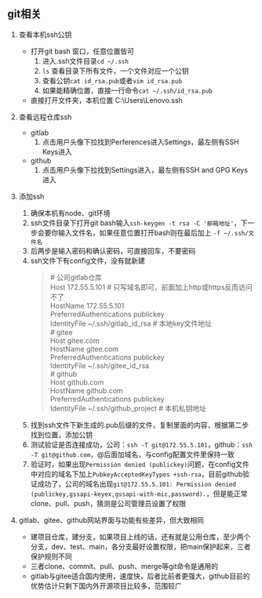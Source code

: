 ## git相关
1. 查看本机ssh公钥  
    - 打开git bash 窗口，任意位置皆可  
        1. 进入.ssh文件目录`cd ~/.ssh`  
        2. `ls` 查看目录下所有文件，一个文件对应一个公钥  
        3. 查看公钥`cat id_rsa.pub`或者`vim id_rsa.pub`  
        4. 如果能精确位置，直接一行命令`cat ~/.ssh/id_rsa.pub`  
    - 直接打开文件夹，本机位置 C:\Users\Lenovo\.ssh  
    
2. 查看远程仓库ssh  
    - gitlab  
        1. 点击用户头像下拉找到Perferences进入Settings，最左侧有SSH Keys进入
    - github
        1. 点击用户头像下拉找到Settings进入，最左侧有SSH and GPG Keys进入  
3. 添加ssh
    1. 确保本机有node、git环境
    2. ssh文件目录下打开git bash输入`ssh-keygen -t rsa -C '邮箱地址'`，下一步会要你输入文件名，如果任意位置打开bash则在最后加上 `-f ~/.ssh/文件名`
    3. 后两步是输入密码和确认密码，可直接回车，不要密码
    4. ssh文件下有config文件，没有就新建
        > \# 公司gitlab仓库  
            Host 172.55.5.101 # 只写域名即可，前面加上http或https反而访问不了  
            HostName 172.55.5.101  
            PreferredAuthentications publickey  
            IdentityFile ~/.ssh/gitlab_id_rsa # 本地key文件地址  
          \# gitee  
            Host gitee.com  
            HostName gitee.com  
            PreferredAuthentications publickey  
            IdentityFile ~/.ssh/gitee_id_rsa  
          \# github  
            Host github.com  
            HostName github.com  
            PreferredAuthentications publickey  
            IdentityFile ~/.ssh/github_project # 本机私钥地址  
    5. 找到ssh文件下新生成的.pub后缀的文件，复制里面的内容，根据第二步找到位置，添加公钥  
    6. 测试验证是否连接成功，公司：`ssh -T git@172.55.5.101`，github：`ssh -T git@github.com`，@后面加域名，与config配置文件里保持一致
    7. 验证时，如果出现`Permission denied (publickey)`问题，在config文件中对应的域名下加上`PubkeyAcceptedKeyTypes +ssh-rsa`，目前github验证成功了，公司的域名出现`git@172.55.5.101: Permission denied (publickey,gssapi-keyex,gssapi-with-mic,password).`，但是能正常clone、pull、push，猜测是公司管理员设置了权限
4. gitlab、gitee、github网站界面与功能有些差异，但大致相同  
   - 建项目仓库，建分支，如果项目上线的话，还有就是公用仓库，至少两个分支，dev、test、main，各分支最好设置权限，把main保护起来，三者保护规则不同
   - 三者clone、commit、pull、push、merge等git命令是通用的
   - gitlab与gitee适合国内使用，速度快，后者比前者更强大，github目前的优势估计只剩下国内外开源项目比较多，范围较广